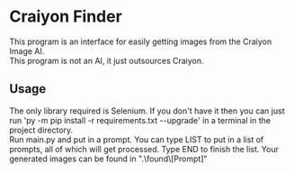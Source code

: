 # Craiyon Finder
This program is an interface for easily getting images from the Craiyon Image AI.  
This program is not an AI, it just outsources Craiyon.  

## Usage
The only library required is Selenium. If you don't have it then you can just run 'py -m pip install -r requirements.txt --upgrade'
 in a terminal in the project directory.  
Run main.py and put in a prompt. You can type LIST to put in a list of prompts, all of which will get processed. Type END to finish the list. Your generated images can be found in ".\found\\[Prompt]"